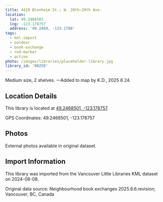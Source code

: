 ```yaml
---
title: 4419 Blenheim St.; W. 28th—29th Ave.
location:
  lat: 49.2468501
  lng: -123.178757
  address: '49.2469, -123.1788'
tags:
  - kml-import
  - outdoor
  - book-exchange
  - red-marker
  - active
photo: /images/libraries/placeholder-library.jpg
library_id: '00250'
---
```

Medium size, 2 shelves.
—Added to map by K.D., 2025 6 24.

## Location Details

This library is located at [49.2468501, -123.178757](https://www.google.com/maps?q=49.2468501,-123.178757).

GPS Coordinates: 49.2468501, -123.178757

## Photos

External photos available in original dataset.

## Import Information

This library was imported from the Vancouver Little Libraries KML dataset on 2024-08-08.

Original data source: Neighbourhood book exchanges 2025.8.6.revision; Vancouver, BC, Canada
